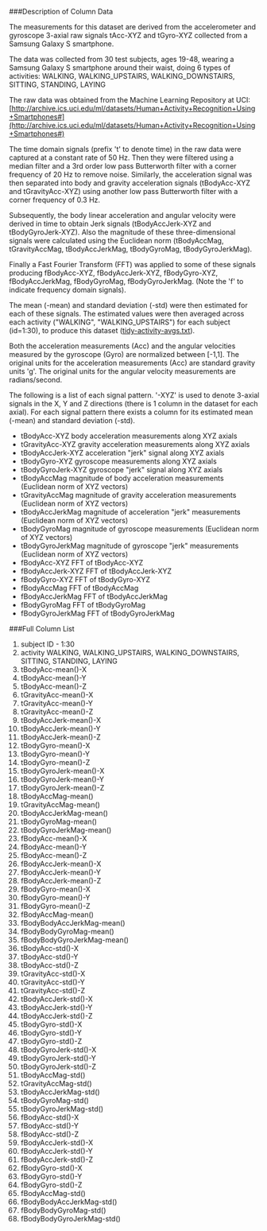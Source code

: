 

###Description of Column Data

The measurements for this dataset are derived from the accelerometer and
gyroscope 3-axial raw signals tAcc-XYZ and tGyro-XYZ collected from a
Samsung Galaxy S smartphone.  

The data was collected from 30 test subjects, ages 19-48, wearing a Samsung Galaxy S smartphone
around their waist, doing 6 types of activities:
WALKING, WALKING_UPSTAIRS, WALKING_DOWNSTAIRS, SITTING, STANDING, LAYING

The raw data was obtained from the Machine Learning Repository at UCI:
[http://archive.ics.uci.edu/ml/datasets/Human+Activity+Recognition+Using+Smartphones#](http://archive.ics.uci.edu/ml/datasets/Human+Activity+Recognition+Using+Smartphones#)

The time domain signals (prefix 't' to denote time) in the raw data were captured at a constant rate of 50 Hz. 
Then they were filtered using a median filter and a 3rd order low pass Butterworth
filter with a corner frequency of 20 Hz to remove noise. Similarly, the
acceleration signal was then separated into body and gravity acceleration
signals (tBodyAcc-XYZ and tGravityAcc-XYZ) using another low pass Butterworth
filter with a corner frequency of 0.3 Hz. 

Subsequently, the body linear acceleration and angular velocity were derived in
time to obtain Jerk signals (tBodyAccJerk-XYZ and tBodyGyroJerk-XYZ). Also the
magnitude of these three-dimensional signals were calculated using the
Euclidean norm (tBodyAccMag, tGravityAccMag, tBodyAccJerkMag, tBodyGyroMag,
tBodyGyroJerkMag). 

Finally a Fast Fourier Transform (FFT) was applied to some of these signals
producing fBodyAcc-XYZ, fBodyAccJerk-XYZ, fBodyGyro-XYZ, fBodyAccJerkMag,
fBodyGyroMag, fBodyGyroJerkMag. (Note the 'f' to indicate frequency
domain signals). 

The mean (-mean) and standard deviation (-std) were then estimated for each of 
these signals.  The estimated values were then averaged across each activity 
("WALKING", "WALKING_UPSTAIRS") for each subject (id=1:30), to produce this dataset ([tidy-activity-avgs.txt](tidy-activity-avgs.txt)).

Both the acceleration measurements (Acc) and the angular velocities measured by
the gyroscope (Gyro) are normalized between [-1,1].  The original units for
the acceleration measurements (Acc) are standard gravity units 'g'.  The original
units for the angular velocity measurements are radians/second.

The following is a list of each signal pattern.  '-XYZ' is used to denote 3-axial signals 
in the X, Y and Z directions (there is 1 column in the dataset for each axial).  For
each signal pattern there exists a column for its estimated mean (-mean) and standard
deviation (-std).

* tBodyAcc-XYZ              body acceleration measurements along XYZ axials 
* tGravityAcc-XYZ           gravity acceleration measurements along XYZ axials
* tBodyAccJerk-XYZ          acceleration "jerk" signal along XYZ axials
* tBodyGyro-XYZ             gyroscope measurements along XYZ axials
* tBodyGyroJerk-XYZ         gyroscope "jerk" signal along XYZ axials
* tBodyAccMag               magnitude of body acceleration measurements (Euclidean norm of XYZ vectors)
* tGravityAccMag            magnitude of gravity acceleration measurements (Euclidean norm of XYZ vectors)
* tBodyAccJerkMag           magnitude of acceleration "jerk" measurements (Euclidean norm of XYZ vectors)
* tBodyGyroMag              magnitude of gyroscope measurements (Euclidean norm of XYZ vectors)
* tBodyGyroJerkMag          magnitude of gyroscope "jerk" measurements (Euclidean norm of XYZ vectors)
* fBodyAcc-XYZ              FFT of tBodyAcc-XYZ
* fBodyAccJerk-XYZ          FFT of tBodyAccJerk-XYZ
* fBodyGyro-XYZ             FFT of tBodyGyro-XYZ
* fBodyAccMag               FFT of tBodyAccMag
* fBodyAccJerkMag           FFT of tBodyAccJerkMag
* fBodyGyroMag              FFT of tBodyGyroMag
* fBodyGyroJerkMag          FFT of tBodyGyroJerkMag


###Full Column List

1. subject                  ID - 1:30
1. activity                 WALKING, WALKING_UPSTAIRS, WALKING_DOWNSTAIRS, SITTING, STANDING, LAYING
1. tBodyAcc-mean()-X 
1. tBodyAcc-mean()-Y
1. tBodyAcc-mean()-Z
1. tGravityAcc-mean()-X
1. tGravityAcc-mean()-Y
1. tGravityAcc-mean()-Z
1. tBodyAccJerk-mean()-X
1. tBodyAccJerk-mean()-Y
1. tBodyAccJerk-mean()-Z
1. tBodyGyro-mean()-X
1. tBodyGyro-mean()-Y
1. tBodyGyro-mean()-Z
1. tBodyGyroJerk-mean()-X
1. tBodyGyroJerk-mean()-Y
1. tBodyGyroJerk-mean()-Z
1. tBodyAccMag-mean()
1. tGravityAccMag-mean()
1. tBodyAccJerkMag-mean()
1. tBodyGyroMag-mean()
1. tBodyGyroJerkMag-mean()
1. fBodyAcc-mean()-X
1. fBodyAcc-mean()-Y
1. fBodyAcc-mean()-Z
1. fBodyAccJerk-mean()-X
1. fBodyAccJerk-mean()-Y
1. fBodyAccJerk-mean()-Z
1. fBodyGyro-mean()-X
1. fBodyGyro-mean()-Y
1. fBodyGyro-mean()-Z
1. fBodyAccMag-mean()
1. fBodyBodyAccJerkMag-mean()
1. fBodyBodyGyroMag-mean()
1. fBodyBodyGyroJerkMag-mean()
1. tBodyAcc-std()-X
1. tBodyAcc-std()-Y
1. tBodyAcc-std()-Z
1. tGravityAcc-std()-X
1. tGravityAcc-std()-Y
1. tGravityAcc-std()-Z
1. tBodyAccJerk-std()-X
1. tBodyAccJerk-std()-Y
1. tBodyAccJerk-std()-Z
1. tBodyGyro-std()-X
1. tBodyGyro-std()-Y
1. tBodyGyro-std()-Z
1. tBodyGyroJerk-std()-X
1. tBodyGyroJerk-std()-Y
1. tBodyGyroJerk-std()-Z
1. tBodyAccMag-std()
1. tGravityAccMag-std()
1. tBodyAccJerkMag-std()
1. tBodyGyroMag-std()
1. tBodyGyroJerkMag-std()
1. fBodyAcc-std()-X
1. fBodyAcc-std()-Y
1. fBodyAcc-std()-Z
1. fBodyAccJerk-std()-X
1. fBodyAccJerk-std()-Y
1. fBodyAccJerk-std()-Z
1. fBodyGyro-std()-X
1. fBodyGyro-std()-Y
1. fBodyGyro-std()-Z
1. fBodyAccMag-std()
1. fBodyBodyAccJerkMag-std()
1. fBodyBodyGyroMag-std()
1. fBodyBodyGyroJerkMag-std()
